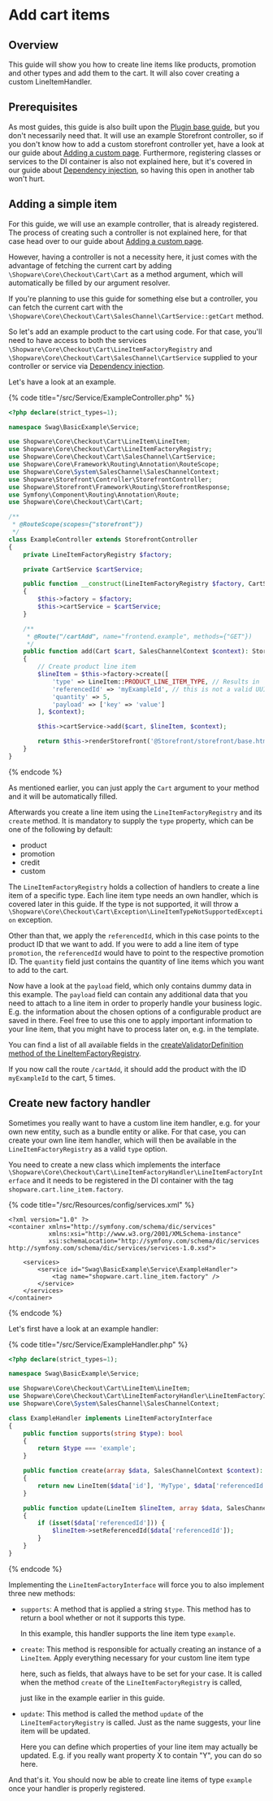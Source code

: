 # Add cart items

## Overview

This guide will show you how to create line items like products, promotion and other types and add them to the cart. It will also cover creating a custom LineItemHandler.

## Prerequisites

As most guides, this guide is also built upon the [Plugin base guide](../../plugin-base-guide.md), but you don't necessarily need that. It will use an example Storefront controller, so if you don't know how to add a custom storefront controller yet, have a look at our guide about [Adding a custom page](../../storefront/add-custom-page.md). Furthermore, registering classes or services to the DI container is also not explained here, but it's covered in our guide about [Dependency injection](../../plugin-fundamentals/dependency-injection.md), so having this open in another tab won't hurt.

## Adding a simple item

For this guide, we will use an example controller, that is already registered. The process of creating such a controller is not explained here, for that case head over to our guide about [Adding a custom page](../../storefront/add-custom-page.md).

However, having a controller is not a necessity here, it just comes with the advantage of fetching the current cart by adding `\Shopware\Core\Checkout\Cart\Cart` as a method argument, which will automatically be filled by our argument resolver.

If you're planning to use this guide for something else but a controller, you can fetch the current cart with the `\Shopware\Core\Checkout\Cart\SalesChannel\CartService::getCart` method.

So let's add an example product to the cart using code. For that case, you'll need to have access to both the services `\Shopware\Core\Checkout\Cart\LineItemFactoryRegistry` and `\Shopware\Core\Checkout\Cart\SalesChannel\CartService` supplied to your controller or service via [Dependency injection](../../plugin-fundamentals/dependency-injection.md).

Let's have a look at an example.

{% code title="<plugin root>/src/Service/ExampleController.php" %}
```php
<?php declare(strict_types=1);

namespace Swag\BasicExample\Service;

use Shopware\Core\Checkout\Cart\LineItem\LineItem;
use Shopware\Core\Checkout\Cart\LineItemFactoryRegistry;
use Shopware\Core\Checkout\Cart\SalesChannel\CartService;
use Shopware\Core\Framework\Routing\Annotation\RouteScope;
use Shopware\Core\System\SalesChannel\SalesChannelContext;
use Shopware\Storefront\Controller\StorefrontController;
use Shopware\Storefront\Framework\Routing\StorefrontResponse;
use Symfony\Component\Routing\Annotation\Route;
use Shopware\Core\Checkout\Cart\Cart;

/**
 * @RouteScope(scopes={"storefront"})
 */
class ExampleController extends StorefrontController
{
    private LineItemFactoryRegistry $factory;

    private CartService $cartService;

    public function __construct(LineItemFactoryRegistry $factory, CartService $cartService)
    {
        $this->factory = $factory;
        $this->cartService = $cartService;
    }

    /**
     * @Route("/cartAdd", name="frontend.example", methods={"GET"})
     */
    public function add(Cart $cart, SalesChannelContext $context): StorefrontResponse
    {
        // Create product line item
        $lineItem = $this->factory->create([
            'type' => LineItem::PRODUCT_LINE_ITEM_TYPE, // Results in 'product'
            'referencedId' => 'myExampleId', // this is not a valid UUID, change this to your actual ID!
            'quantity' => 5,
            'payload' => ['key' => 'value']
        ], $context);

        $this->cartService->add($cart, $lineItem, $context);

        return $this->renderStorefront('@Storefront/storefront/base.html.twig');
    }
}
```
{% endcode %}

As mentioned earlier, you can just apply the `Cart` argument to your method and it will be automatically filled.

Afterwards you create a line item using the `LineItemFactoryRegistry` and its `create` method. It is mandatory to supply the `type` property, which can be one of the following by default:

* product
* promotion
* credit
* custom

The `LineItemFactoryRegistry` holds a collection of handlers to create a line item of a specific type. Each line item type needs an own handler, which is covered later in this guide. If the type is not supported, it will throw a `\Shopware\Core\Checkout\Cart\Exception\LineItemTypeNotSupportedException` exception.

Other than that, we apply the `referencedId`, which in this case points to the product ID that we want to add. If you were to add a line item of type `promotion`, the `referencedId` would have to point to the respective promotion ID. The `quantity` field just contains the quantity of line items which you want to add to the cart.

Now have a look at the `payload` field, which only contains dummy data in this example. The `payload` field can contain any additional data that you need to attach to a line item in order to properly handle your business logic. E.g. the information about the chosen options of a configurable product are saved in there. Feel free to use this one to apply important information to your line item, that you might have to process later on, e.g. in the template.

You can find a list of all available fields in the [createValidatorDefinition method of the LineItemFactoryRegistry](https://github.com/shopware/platform/blob/v6.3.5.0/src/Core/Checkout/Cart/LineItemFactoryRegistry.php#L113-L142).

If you now call the route `/cartAdd`, it should add the product with the ID `myExampleId` to the cart, 5 times.

## Create new factory handler

Sometimes you really want to have a custom line item handler, e.g. for your own new entity, such as a bundle entity or alike. For that case, you can create your own line item handler, which will then be available in the `LineItemFactoryRegistry` as a valid `type` option.

You need to create a new class which implements the interface `\Shopware\Core\Checkout\Cart\LineItemFactoryHandler\LineItemFactoryInterface` and it needs to be registered in the DI container with the tag `shopware.cart.line_item.factory`.

{% code title="<plugin root>/src/Resources/config/services.xml" %}
```markup
<?xml version="1.0" ?>
<container xmlns="http://symfony.com/schema/dic/services"
           xmlns:xsi="http://www.w3.org/2001/XMLSchema-instance"
           xsi:schemaLocation="http://symfony.com/schema/dic/services http://symfony.com/schema/dic/services/services-1.0.xsd">

    <services>
        <service id="Swag\BasicExample\Service\ExampleHandler">
            <tag name="shopware.cart.line_item.factory" />
        </service>
    </services>
</container>
```
{% endcode %}

Let's first have a look at an example handler:

{% code title="<plugin root>/src/Service/ExampleHandler.php" %}
```php
<?php declare(strict_types=1);

namespace Swag\BasicExample\Service;

use Shopware\Core\Checkout\Cart\LineItem\LineItem;
use Shopware\Core\Checkout\Cart\LineItemFactoryHandler\LineItemFactoryInterface;
use Shopware\Core\System\SalesChannel\SalesChannelContext;

class ExampleHandler implements LineItemFactoryInterface
{
    public function supports(string $type): bool
    {
        return $type === 'example';
    }

    public function create(array $data, SalesChannelContext $context): LineItem
    {
        return new LineItem($data['id'], 'MyType', $data['referencedId'] ?? null, 1);
    }

    public function update(LineItem $lineItem, array $data, SalesChannelContext $context): void
    {
        if (isset($data['referencedId'])) {
            $lineItem->setReferencedId($data['referencedId']);
        }
    }
}
```
{% endcode %}

Implementing the `LineItemFactoryInterface` will force you to also implement three new methods:

* `supports`: A method that is applied a string `$type`. This method has to return a bool whether or not it supports this type.

  In this example, this handler supports the line item type `example`.

* `create`: This method is responsible for actually creating an instance of a `LineItem`. Apply everything necessary for your custom line item type

  here, such as fields, that always have to be set for your case. It is called when the method `create` of the `LineItemFactoryRegistry` is called,

  just like in the example earlier in this guide.

* `update`: This method is called the method `update` of the `LineItemFactoryRegistry` is called. Just as the name suggests, your line item will be updated.

  Here you can define which properties of your line item may actually be updated. E.g. if you really want property X to contain "Y", you can do so here.

And that's it. You should now be able to create line items of type `example` once your handler is properly registered.

